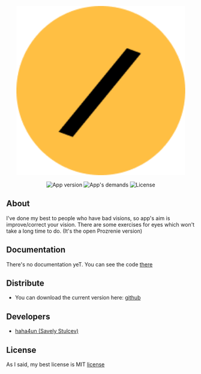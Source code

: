 <p align="center">
      <img src="https://github.com/haha4un/ProzrenieLite/blob/master/app/src/main/res/drawable/icon_spl.png" width="450">
</p>

<p align="center">
   <img src="https://img.shields.io/badge/Current%20Version-now%20v1%20is%20available!-yellow" alt="App version">
    <img src="https://img.shields.io/badge/Works%20in-7th%20and%20higher%20android%20versions-yellow" alt="App's demands">
   <img src="https://img.shields.io/badge/Our%20license-is%20MIT's%20license-yellow" alt="License">
</p>

## About

I've done my best to people who have bad visions, so app's aim is improve/correct your vision. There are some exercises for eyes which won't take a long time to do. 
(It's the open Prozrenie version)

## Documentation

There's no documentation yeT.
You can see the code [there](https://github.com/haha4un/ProzrenieLite/tree/master)

## Distribute

- You can download the current version here: [github](https://github.com/haha4un/ProzrenieLite/blob/main/v1.apk)


## Developers

- [haha4un (Savely Stulcev)](https://github.com/haha4un)

## License

As I said, my best license is MIT [license](https://github.com/haha4un/ProzrenieLite/blob/main/LICENSE)
